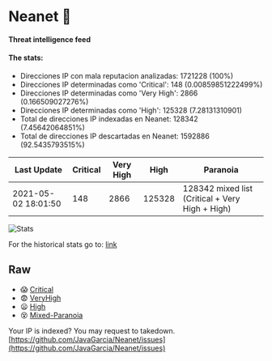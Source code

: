 # Neanet :hocho:
#### Threat intelligence feed
#### The stats:

- Direcciones IP con mala reputacion analizadas: 1721228 (100%)
- Direcciones IP determinadas como 'Critical':  148 (0.00859851222499%)
- Direcciones IP determinadas como 'Very High':  2866 (0.166509027276%)
- Direcciones IP determinadas como 'High':  125328 (7.28131310901)
- Total de direcciones IP indexadas en Neanet:  128342 (7.45642064851%)
- Total de direcciones IP descartadas en Neanet:  1592886 (92.5435793515%)

| Last Update | Critical | Very High | High | Paranoia |
| --- | --- | --- | --- | --- |
| 2021-05-02 18:01:50 | 148 | 2866 | 125328 | 128342 mixed list (Critical + Very High + High)|

![Stats](https://docs.google.com/spreadsheets/d/e/2PACX-1vSnaNMIXVabIpDJjufMlzH7poXnshF3mgd8Is1g9ytUEzVsP5my4Trn8f-xkoLLQ38xpL3HtmUexLo6/pubchart?oid=501124687&format=image)

For the historical stats go to: [link](/stats.csv)
## Raw
- :scream: [Critical](https://raw.githubusercontent.com/JavaGarcia/Neanet/master/blacklists/neanet_critical.txt)
- :fearful: [VeryHigh](https://raw.githubusercontent.com/JavaGarcia/Neanet/master/blacklists/neanet_veryHigh.txtt)
- :frowning: [High](https://raw.githubusercontent.com/JavaGarcia/Neanet/master/blacklists/neanet_high.txt)
- :dizzy_face: [Mixed-Paranoia](https://raw.githubusercontent.com/JavaGarcia/Neanet/master/blacklists/neanet_all.txt)


Your IP is indexed? You may request to takedown. [https://github.com/JavaGarcia/Neanet/issues](https://github.com/JavaGarcia/Neanet/issues)
































































































































































































































































































































































































































































































































































































































































































































































































































































































































































































































































































































































































































































































































































































































































































































































































































































































































































































































































































































































































































































































































































































































































































































































































































































































































































































































































































































































































































































































































































































































































































































































































































































































































































































































































































































































































































































































































































































































































































































































































































































































































































































































































































































































































































































































































































































































































































































































































































































































































































































































































































































































































































































































































































































































































































































































































































































































































































































































































































































































































































































































































































































































































